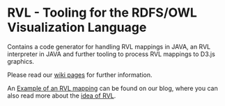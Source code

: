 RVL - Tooling for the RDFS/OWL Visualization Language
===

Contains a code generator for handling RVL mappings in JAVA, an RVL interpreter in JAVA and further tooling to process RVL mappings to D3.js graphics. 

Please read our [wiki pages](https://github.com/semvis/rvl/wiki) for further information. 

An [Example of an RVL mapping](http://www-st.inf.tu-dresden.de/semvis/blog/?p=219) can be found on our blog, where you can also read more about the [idea of RVL](http://www-st.inf.tu-dresden.de/semvis/blog/?p=190).

